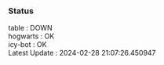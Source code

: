 ### Status


table : DOWN  
hogwarts : OK  
icy-bot : OK  
Latest Update : 2024-02-28 21:07:26.450947
